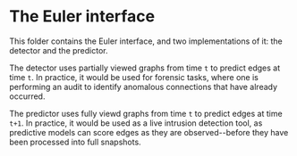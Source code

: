 # The Euler interface

This folder contains the Euler interface, and two implementations of it: the detector and the predictor. 

The detector uses partially viewed graphs from time `t` to predict edges at time `t`. In practice, it would be used for forensic tasks, where one is performing an audit to identify anomalous connections that have already occurred.

The predictor uses fully viewd graphs from time `t` to predict edges at time `t+1`. In practice, it would be used as a live intrusion detection tool, as predictive models can score edges as they are observed--before they have been processed into full snapshots.